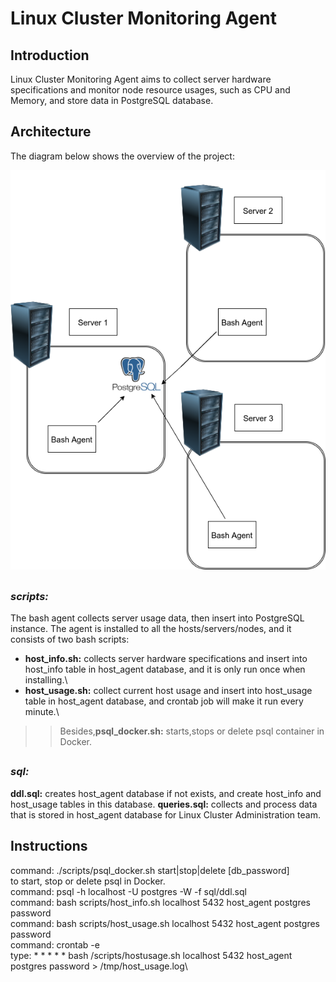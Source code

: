 # <h1>Linux Cluster Monitoring Agent

## <h2>Introduction
Linux Cluster Monitoring Agent aims to collect server hardware specifications and monitor node resource usages, such as CPU and Memory, and store data in PostgreSQL database.

## <h2>Architecture
The diagram below shows the overview of the project:
  
![image](https://raw.githubusercontent.com/jarviscanada/jarvis_data_eng_derek/feature_linux_sql/linux_sql/Picture/1.png)

## <h3>*scripts:*

The bash agent collects server usage data, then insert into PostgreSQL instance. The agent is installed to all the hosts/servers/nodes, and it consists of two bash scripts:

+ **host_info.sh:** collects server hardware specifications and insert into host_info table in host_agent database, and it is only run once when installing.\
+ **host_usage.sh:** collect current host usage and insert into host_usage table in host_agent database, and crontab job will make it run every minute.\
>>Besides,**psql_docker.sh:** starts,stops or delete psql container in Docker.

## <h3>*sql:*
 
 **ddl.sql:** creates host_agent database if not exists, and create host_info and host_usage tables in this database. 
 **queries.sql:** collects and process data that is stored in host_agent database for Linux Cluster Administration team.
 
 ## <h2>Instructions
  command: ./scripts/psql_docker.sh start|stop|delete [db_password]\
  to start, stop or delete psql in Docker.\
  command: psql -h localhost -U postgres -W -f sql/ddl.sql\
  command: bash scripts/host_info.sh localhost 5432 host_agent postgres password\
  command: bash scripts/host_usage.sh localhost 5432 host_agent postgres password\
  command: crontab -e\
  type: * * * * * bash /scripts/hostusage.sh localhost 5432 host_agent postgres password > /tmp/host_usage.log\
  
  
